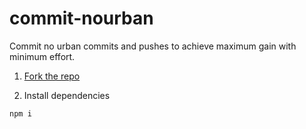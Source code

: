 # commit-nourban
Commit no urban commits and pushes to achieve maximum gain with minimum effort.

1. [Fork the repo](https://help.github.com/articles/fork-a-repo/)

2. Install dependencies
```bash
npm i
```

